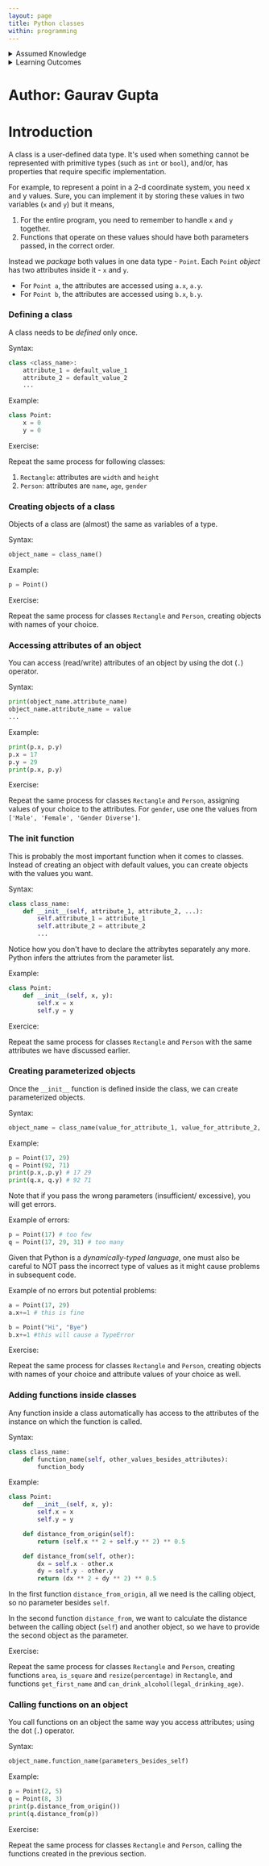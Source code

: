 ```yaml
---
layout: page
title: Python classes
within: programming
---
```


<details class="prereq" markdown="1">
<summary>Assumed Knowledge</summary>
  * Variables and Operators in Python
  * Control structures (conditions and loops)
  * Functions
</details>

<details class="outcomes" markdown="1">
<summary>Learning Outcomes</summary>
  * Be acquainted with classes in Python.
</details>

# Author: Gaurav Gupta

# Introduction

A class is a user-defined data type. It's used when something cannot be represented with primitive types (such as `int` or `bool`), and/or, has properties that require specific implementation.

For example, to represent a point in a 2-d coordinate system, you need x and y values. Sure, you can implement it by storing these values in two variables (`x` and `y`) but it means,

1. For the entire program, you need to remember to handle `x` and `y` together.
2. Functions that operate on these values should have both parameters passed, in the correct order.

Instead we *package* both values in one data type - `Point`. Each `Point` *object* has two attributes inside it - `x` and `y`. 


- For `Point a`, the attributes are accessed using `a.x`, `a.y`.
- For `Point b`, the attributes are accessed using `b.x`, `b.y`.

### Defining a class

A class needs to be *defined* only once.

Syntax:

```python
class <class_name>:
    attribute_1 = default_value_1
    attribute_2 = default_value_2
    ...
```

Example:

```python
class Point:
    x = 0
    y = 0
```

Exercise:

Repeat the same process for following classes:

1. `Rectangle`: attributes are `width` and `height`
2. `Person`: attributes are `name`, `age`, `gender`

### Creating objects of a class

Objects of a class are (almost) the same as variables of a type.

Syntax:

```python
object_name = class_name()
```

Example:

```python
p = Point()
```

Exercise:

Repeat the same process for classes `Rectangle` and `Person`, creating objects with names of your choice.

### Accessing attributes of an object

You can access (read/write) attributes of an object by using the dot (`.`) operator.

Syntax:

```python
print(object_name.attribute_name)
object_name.attribute_name = value
...
```

Example:

```python
print(p.x, p.y)
p.x = 17
p.y = 29
print(p.x, p.y)
```

Exercise:

Repeat the same process for classes `Rectangle` and `Person`, assigning values of your choice to the attributes. For `gender`, use one the values from `['Male', 'Female', 'Gender Diverse']`.

### The __init__ function

This is probably the most important function when it comes to classes. Instead of creating an object with default values, you can create objects with the values you want.

Syntax:

```python
class class_name:
    def __init__(self, attribute_1, attribute_2, ...):
        self.attribute_1 = attribute_1
        self.attribute_2 = attribute_2
        ...
```

Notice how you don't have to declare the attribytes separately any more. Python infers the attriutes from the parameter list.

Example:

```python
class Point:
    def __init__(self, x, y):
        self.x = x
        self.y = y
```

Exercice:

Repeat the same process for classes `Rectangle` and `Person` with the same attributes we have discussed earlier.

### Creating parameterized objects

Once the `__init__` function is defined inside the class, we can create parameterized objects.

Syntax:

```python
object_name = class_name(value_for_attribute_1, value_for_attribute_2, ...)
```

Example:

```python
p = Point(17, 29)
q = Point(92, 71)
print(p.x,.p.y) # 17 29
print(q.x, q.y) # 92 71
```

Note that if you pass the wrong parameters (insufficient/ excessive), you will get errors.

Example of errors:

```python
p = Point(17) # too few 
q = Point(17, 29, 31) # too many
```

Given that Python is a *dynamically-typed language*, one must also be careful to NOT pass the incorrect type of values as it might cause problems in subsequent code.

Example of no errors but potential problems:

```python
a = Point(17, 29)
a.x+=1 # this is fine

b = Point("Hi", "Bye")
b.x+=1 #this will cause a TypeError
```

Exercise:

Repeat the same process for classes `Rectangle` and `Person`, creating objects with names of your choice and attribute values of your choice as well.

### Adding functions inside classes

Any function inside a class automatically has access to the attributes of the instance on which the function is called.

Syntax:

```python
class class_name:
    def function_name(self, other_values_besides_attributes):
        function_body
```

Example:

```python
class Point:
    def __init__(self, x, y):
        self.x = x
        self.y = y

    def distance_from_origin(self):
        return (self.x ** 2 + self.y ** 2) ** 0.5

    def distance_from(self, other):
        dx = self.x - other.x
        dy = self.y - other.y
        return (dx ** 2 + dy ** 2) ** 0.5
```

In the first function `distance_from_origin`, all we need is the calling object, so no parameter besides `self`.

In the second function `distance_from`, we want to calculate the distance between the calling object (`self`) and another object, so we have to provide the second object as the parameter.

Exercise:

Repeat the same process for classes `Rectangle` and `Person`, creating functions `area`, `is_square` and `resize(percentage)` in `Rectangle`, and functions `get_first_name` and `can_drink_alcohol(legal_drinking_age)`.

### Calling functions on an object

You call functions on an object the same way you access attributes; using the dot (`.`) operator.

Syntax:

```python
object_name.function_name(parameters_besides_self)
```

Example:

```python
p = Point(2, 5)
q = Point(8, 3)
print(p.distance_from_origin())
print(q.distance_from(p))
```
        
Exercise:

Repeat the same process for classes `Rectangle` and `Person`, calling the functions created in the previous section.